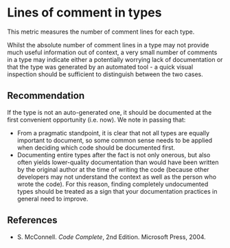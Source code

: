 # Lines of comment in types
This metric measures the number of comment lines for each type.

Whilst the absolute number of comment lines in a type may not provide much useful information out of context, a very small number of comments in a type may indicate either a potentially worrying lack of documentation or that the type was generated by an automated tool - a quick visual inspection should be sufficient to distinguish between the two cases.


## Recommendation
If the type is not an auto-generated one, it should be documented at the first convenient opportunity (i.e. now). We note in passing that:

* From a pragmatic standpoint, it is clear that not all types are equally important to document, so some common sense needs to be applied when deciding which code should be documented first.
* Documenting entire types after the fact is not only onerous, but also often yields lower-quality documentation than would have been written by the original author at the time of writing the code (because other developers may not understand the context as well as the person who wrote the code). For this reason, finding completely undocumented types should be treated as a sign that your documentation practices in general need to improve.

## References
* S. McConnell. *Code Complete*, 2nd Edition. Microsoft Press, 2004.
